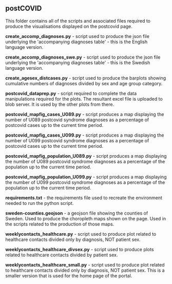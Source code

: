 ## postCOVID

This folder contains all of the scripts and associated files required to produce the visualisations displayed on the postcovid page.

**create_accomp_diagnoses.py** - script used to produce the json file underlying the 'accompanying diagnoses table' - this is the English language version.

**create_accomp_diagnoses_swe.py** - script used to produce the json file underlying the 'accompanying diagnoses table' - this is the Swedish language version.

**create_agesex_distcases.py** - script used to produce the barplots showing cumulative numbers of diagnoses divided by sex and age group category.

**postcovid_dataprep.py** - script required to complete the data manipulations required for the plots. The resultant excel file is uploaded to blob server. It is used by the other plots from there.

**postcovid_mapfig_cases_U089.py** - script produces a map displaying the number of U089 postcovid syndrome diagnoses as a percentage of postcovid cases up to the current time period.

**postcovid_mapfig_cases_U099.py** - script produces a map displaying the number of U099 postcovid syndrome diagnoses as a percentage of postcovid cases up to the current time period.

**postcovid_mapfig_population_U089.py** - script produces a map displaying the number of U089 postcovid syndrome diagnoses as a percentage of the population up to the current time period.

**postcovid_mapfig_population_U099.py** - script produces a map displaying the number of U099 postcovid syndrome diagnoses as a percentage of the population up to the current time period.

**requirements.txt** - the requirements file used to recreate the environment needed to run the python script.

**sweden-counties.geojson** - a geojson file showing the counties of Sweden. Used to produce the choropleth maps shown on the page. Used in the scripts related to the production of those maps.

**weeklycontacts_healthcare.py** - script used to produce plot related to healthcare contacts divided only by diagnosis, NOT patient sex.

**weeklycontacts_healthcare_divsex.py** - script used to produce plots related to healthcare contacts divided by patient sex.

**weeklycontacts_healthcare_small.py** - script used to produce plot related to healthcare contacts divided only by diagnosis, NOT patient sex. This is a smaller version that is used for the home page of the portal.
